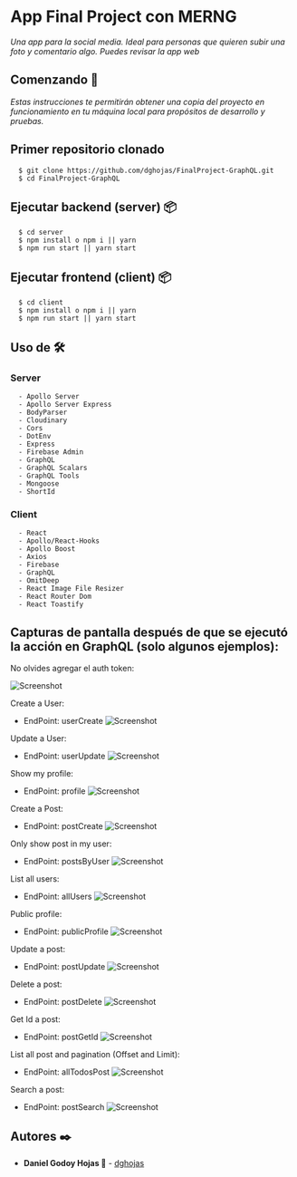 # App Final Project con MERNG

_Una app para la social media. Ideal para personas que quieren subir una foto y comentario algo. Puedes revisar la app web_

## Comenzando 🚀

_Estas instrucciones te permitirán obtener una copia del proyecto en funcionamiento en tu máquina local para propósitos de desarrollo y pruebas._

## Primer repositorio clonado
```
  $ git clone https://github.com/dghojas/FinalProject-GraphQL.git
  $ cd FinalProject-GraphQL
```

## Ejecutar backend (server) 📦
```
  $ cd server
  $ npm install o npm i || yarn
  $ npm run start || yarn start
```

## Ejecutar frontend (client) 📦
```
  $ cd client
  $ npm install o npm i || yarn
  $ npm run start || yarn start
```

## Uso de 🛠️

### Server
```
  - Apollo Server
  - Apollo Server Express
  - BodyParser
  - Cloudinary
  - Cors
  - DotEnv
  - Express
  - Firebase Admin
  - GraphQL
  - GraphQL Scalars
  - GraphQL Tools
  - Mongoose
  - ShortId
```

### Client
```
  - React
  - Apollo/React-Hooks
  - Apollo Boost
  - Axios
  - Firebase
  - GraphQL
  - OmitDeep
  - React Image File Resizer
  - React Router Dom
  - React Toastify
```

## Capturas de pantalla después de que se ejecutó la acción en GraphQL (solo algunos ejemplos):

No olvides agregar el auth token:

![Screenshot](screenshot/000.webp)

Create a User:

 - EndPoint: userCreate
![Screenshot](screenshot/001.webp)

Update a User:

 - EndPoint: userUpdate
![Screenshot](screenshot/002.webp)

Show my profile:

 - EndPoint: profile
![Screenshot](screenshot/003.webp)

Create a Post:

 - EndPoint: postCreate
![Screenshot](screenshot/004.webp)

Only show post in my user:

 - EndPoint: postsByUser
![Screenshot](screenshot/005.webp)

List all users:

 - EndPoint: allUsers
![Screenshot](screenshot/006.webp)

Public profile:

 - EndPoint: publicProfile
![Screenshot](screenshot/007.webp)

Update a post:

 - EndPoint: postUpdate
![Screenshot](screenshot/008.webp)

Delete a post:

 - EndPoint: postDelete
![Screenshot](screenshot/009.webp)

Get Id a post:

 - EndPoint: postGetId
![Screenshot](screenshot/010.webp)

List all post and pagination (Offset and Limit):

 - EndPoint: allTodosPost
![Screenshot](screenshot/011.webp)

Search a post:

 - EndPoint: postSearch
![Screenshot](screenshot/012.webp)


## Autores ✒️

- **Daniel Godoy Hojas 🍃** - [dghojas](https://github.com/dghojas)